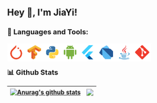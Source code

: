 

## Hey 👋, I'm JiaYi!

### 🔨 Languages and Tools:
<a href="https://pytorch.org/" target="_blank"> <img align="left" src="https://raw.githubusercontent.com/jiayibyte/README_ICONS/refs/heads/main/language_and_tools/square/pytorch/pytorch.svg" alt="pytorch" height="42px"/> </a> 
<a href="https://www.tensorflow.org" target="_blank"> <img align="left" src="https://raw.githubusercontent.com/jiayibyte/README_ICONS/refs/heads/main/language_and_tools/square/tensorflow/tensorflow.svg" alt="tensorflow" height="42px"/> </a> 
<a href="https://www.python.org" target="_blank"><img align="left" alt="Python" height ="42px" src="https://raw.githubusercontent.com/jiayibyte/README_ICONS/refs/heads/main/language_and_tools/square/python/python.svg"></a>
<a href="https://developer.android.com" target="_blank"> <img align="left" alt="Android" height ="42px" src="https://raw.githubusercontent.com/jiayibyte/README_ICONS/refs/heads/main/language_and_tools/square/android/android.svg"> </a>
<a href="https://flutter.dev/" target="_blank"><img align="left" alt="Flutter" height ="42px" src="https://raw.githubusercontent.com/jiayibyte/README_ICONS/refs/heads/main/language_and_tools/square/flutter/flutter.svg"></a>
<a href="https://dart.dev/" target="_blank"><img align="left" alt="Java" height ="42px" src="https://raw.githubusercontent.com/jiayibyte/README_ICONS/refs/heads/main/language_and_tools/square/dart/dart.svg"></a>
<a href="https://www.java.com" target="_blank"><img align="left" alt="Java" height ="42px" src="https://raw.githubusercontent.com/jiayibyte/README_ICONS/refs/heads/main/language_and_tools/square/java/java.svg"></a>
<a href="https://git-scm.com/" target="_blank"> <img src="https://raw.githubusercontent.com/jiayibyte/README_ICONS/refs/heads/main/language_and_tools/square/git-scm/git-scm.svg" align="left" alt="git" height='42px'/> </a>
<br >
<br >

### 📊 Github Stats

| <a href="https://github.com/anuraghazra/github-readme-stats"><img align="center" src="https://github-readme-stats.vercel.app/api?username=jiayibyte&show_icons=true&include_all_commits=true&theme=buefy&hide_border=true" alt="Anurag's github stats" /></a> | <a href="https://github.com/anuraghazra/github-readme-stats"><img align="center" src="https://github-readme-stats.vercel.app/api/top-langs/?username=jiayibyte&layout=compact&theme=buefy&hide_border=true" /></a> |
|------------------------------------------------------------------------------------------------------------------------------------------------------------------------------------------------------------------------------------------------------| ------------- |

